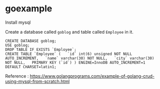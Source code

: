 # goexample

Install mysql

Create a database called `goblog` and table called `Employee` in it.

```mysql
CREATE DATABASE goblog;
USE goblog;
DROP TABLE IF EXISTS `Employee`;
CREATE TABLE `Employee` (   `id` int(6) unsigned NOT NULL AUTO_INCREMENT,   `name` varchar(30) NOT NULL,   `city` varchar(30) NOT NULL,   PRIMARY KEY (`id`) ) ENGINE=InnoDB AUTO_INCREMENT=1 DEFAULT CHARSET=latin1;
```

Reference : https://www.golangprograms.com/example-of-golang-crud-using-mysql-from-scratch.html
